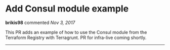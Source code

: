 # Add Consul module example

**brikis98** commented *Nov 3, 2017*

This PR adds an example of how to use the Consul module from the Terraform Registry with Terragrunt. PR for infra-live coming shortly.
<br />
***



